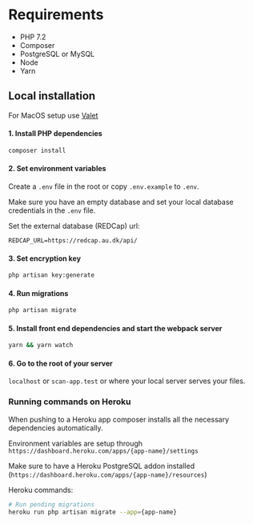 # Requirements

* PHP 7.2
* Composer
* PostgreSQL or MySQL
* Node
* Yarn

## Local installation

For MacOS setup use [Valet](https://laravel.com/docs/5.6/valet)

#### 1. Install PHP dependencies

```sh
composer install
```

#### 2. Set environment variables

Create a `.env` file in the root or copy `.env.example` to `.env`.

Make sure you have an empty database and set your local database credentials in the `.env` file.

Set the external database (REDCap) url:

```
REDCAP_URL=https://redcap.au.dk/api/
```

#### 3. Set encryption key

```sh
php artisan key:generate
```

#### 4. Run migrations

```sh
php artisan migrate
```

#### 5. Install front end dependencies and start the webpack server

```sh
yarn && yarn watch
```

#### 6. Go to the root of your server

`localhost` or `scan-app.test` or where your local server serves your files.

### Running commands on Heroku

When pushing to a Heroku app composer installs all the necessary dependencies automatically.

Environment variables are setup through `https://dashboard.heroku.com/apps/{app-name}/settings`

Make sure to have a Heroku PostgreSQL addon installed (`https://dashboard.heroku.com/apps/{app-name}/resources`)

Heroku commands:

```sh
# Run pending migrations
heroku run php artisan migrate --app={app-name}
```
